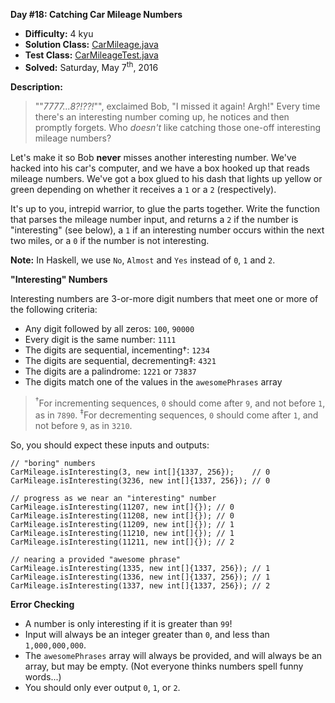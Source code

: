 <b>Day #18: Catching Car Mileage Numbers</b>

* <b>Difficulty:</b> 4 kyu
* <b>Solution Class:</b> [CarMileage.java](CarMileage.java)
* <b>Test Class:</b> [CarMileageTest.java](CarMileageTest.java)
* <b>Solved:</b> Saturday, May 7<sup>th</sup>, 2016

<b>Description:</b>

<blockquote>""<i>7777...8?!??!</i>"", exclaimed Bob, "I missed it again! Argh!" Every time there's an interesting number coming up, he notices and then promptly forgets. Who <i>doesn't</i> like catching those one-off interesting mileage numbers?</blockquote>

Let's make it so Bob <b>never</b> misses another interesting number. We've hacked into his car's computer, and we have a box hooked up that reads mileage numbers. We've got a box glued to his dash that lights up yellow or green depending on whether it receives a <code>1</code> or a <code>2</code> (respectively).

It's up to you, intrepid warrior, to glue the parts together. Write the function that parses the mileage number input, and returns a <code>2</code> if the number is "interesting" (see below), a <code>1</code> if an interesting number occurs within the next two miles, or a <code>0</code> if the number is not interesting.

<b>Note:</b> In Haskell, we use <code>No</code>, <code>Almost</code> and <code>Yes</code> instead of <code>0</code>, <code>1</code> and <code>2</code>.

<b>"Interesting" Numbers</b>

Interesting numbers are 3-or-more digit numbers that meet one or more of the following criteria:

* Any digit followed by all zeros: <code>100</code>, <code>90000</code>
* Every digit is the same number: <code>1111</code>
* The digits are sequential, incementing†: <code>1234</code>
* The digits are sequential, decrementing‡: <code>4321</code>
* The digits are a palindrome: <code>1221</code> or <code>73837</code>
* The digits match one of the values in the <code>awesomePhrases</code> array

> <sup>†</sup>For incrementing sequences, <code>0</code> should come after <code>9</code>, and not before <code>1</code>, as in <code>7890</code>.
> <sup>‡</sup>For decrementing sequences, <code>0</code> should come after <code>1</code>, and not before <code>9</code>, as in <code>3210</code>.

So, you should expect these inputs and outputs:

<pre><code>// "boring" numbers
CarMileage.isInteresting(3, new int[]{1337, 256});    // 0
CarMileage.isInteresting(3236, new int[]{1337, 256}); // 0

// progress as we near an "interesting" number
CarMileage.isInteresting(11207, new int[]{}); // 0
CarMileage.isInteresting(11208, new int[]{}); // 0
CarMileage.isInteresting(11209, new int[]{}); // 1
CarMileage.isInteresting(11210, new int[]{}); // 1
CarMileage.isInteresting(11211, new int[]{}); // 2

// nearing a provided "awesome phrase"
CarMileage.isInteresting(1335, new int[]{1337, 256}); // 1
CarMileage.isInteresting(1336, new int[]{1337, 256}); // 1
CarMileage.isInteresting(1337, new int[]{1337, 256}); // 2</code></pre>

<b>Error Checking</b>

* A number is only interesting if it is greater than <code>99</code>!
* Input will always be an integer greater than <code>0</code>, and less than <code>1,000,000,000</code>.
* The <code>awesomePhrases</code> array will always be provided, and will always be an array, but may be empty. (Not everyone thinks numbers spell funny words...)
* You should only ever output <code>0</code>, <code>1</code>, or <code>2</code>.